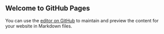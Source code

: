 ## Welcome to GitHub Pages

You can use the [editor on GitHub](https://github.com/jorcazas/coursera/edit/coursera-assignements/docs/index.md) to maintain and preview the content for your website in Markdown files.
